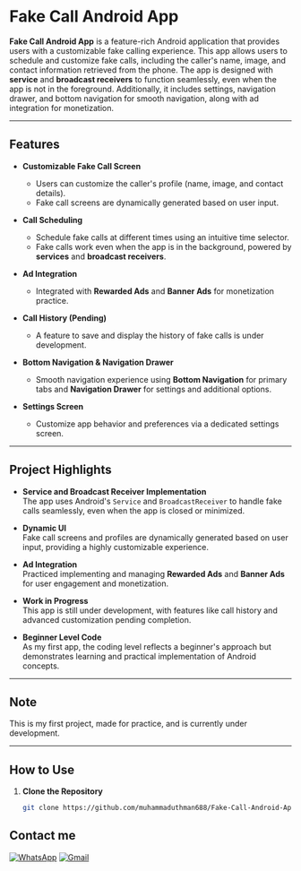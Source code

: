 # Fake Call Android App

**Fake Call Android App** is a feature-rich Android application that provides users with a customizable fake calling experience. This app allows users to schedule and customize fake calls, including the caller's name, image, and contact information retrieved from the phone. The app is designed with **service** and **broadcast receivers** to function seamlessly, even when the app is not in the foreground. Additionally, it includes settings, navigation drawer, and bottom navigation for smooth navigation, along with ad integration for monetization.

---

## **Features**

- **Customizable Fake Call Screen**  
  - Users can customize the caller's profile (name, image, and contact details).  
  - Fake call screens are dynamically generated based on user input.

- **Call Scheduling**  
  - Schedule fake calls at different times using an intuitive time selector.  
  - Fake calls work even when the app is in the background, powered by **services** and **broadcast receivers**.

- **Ad Integration**  
  - Integrated with **Rewarded Ads** and **Banner Ads** for monetization practice.  

- **Call History (Pending)**  
  - A feature to save and display the history of fake calls is under development.

- **Bottom Navigation & Navigation Drawer**  
  - Smooth navigation experience using **Bottom Navigation** for primary tabs and **Navigation Drawer** for settings and additional options.

- **Settings Screen**  
  - Customize app behavior and preferences via a dedicated settings screen.

---

## **Project Highlights**

- **Service and Broadcast Receiver Implementation**  
  The app uses Android's `Service` and `BroadcastReceiver` to handle fake calls seamlessly, even when the app is closed or minimized.

- **Dynamic UI**  
  Fake call screens and profiles are dynamically generated based on user input, providing a highly customizable experience.

- **Ad Integration**  
  Practiced implementing and managing **Rewarded Ads** and **Banner Ads** for user engagement and monetization.

- **Work in Progress**  
  This app is still under development, with features like call history and advanced customization pending completion.

- **Beginner Level Code**  
  As my first app, the coding level reflects a beginner's approach but demonstrates learning and practical implementation of Android concepts.

---
## **Note**

This is my first project, made for practice, and is currently under development.

---
## **How to Use**

1. **Clone the Repository**  
   ```bash
   git clone https://github.com/muhammaduthman688/Fake-Call-Android-App.git

## **Contact me**
[![WhatsApp](https://img.shields.io/badge/WhatsApp-%25D366.svg?logo=whatsapp&logoColor=white)](https://wa.me/923472554151) [![Gmail](https://img.shields.io/badge/Email-muhammadusman688%40gmail.com-D14836?logo=gmail&logoColor=white)](mailto:muhammadusman688@gmail.com)

